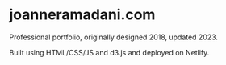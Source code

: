 # joanneramadani.com

Professional portfolio, originally designed 2018, updated 2023.

Built using HTML/CSS/JS and d3.js and deployed on Netlify.
